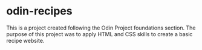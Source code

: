 # odin-recipes
This is a project created following the Odin Project foundations section. The purpose of this project was to apply HTML and CSS skills to create a basic recipe website. 

